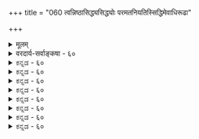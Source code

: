 +++
title = "060 त्वन्निष्ठासिद्ध्यसिद्ध्योः परमतनियतिस्सिद्धिमेवाधिरूढा"

+++
<details><summary>मूलम्</summary>

त्वन्निष्ठासिद्ध्यसिद्ध्योः परमतनियतिस्सिद्धिमेवाधिरूढा वेदस्यामानतायां त्वदभिमतहतिर्मानतायां च तद्वत् ।  
साध्याऽसाध्याऽपि मुक्तिस्त्वदुपगमहता तत्समं चान्यदित्थं रक्षोभ्यः प्रेषितोऽयं रघुपतिविशिखो राहुमीमांसकेभ्यः ॥ ६० ॥
</details>

<details><summary>वरदार्य-सर्वाङ्कषा - ६०</summary>

1 

केवलवैतण्डिकाय खण्डनकारायान्तिमं ब्रह्मास्त्रं प्रयुङ्गे - त्वन्निष्ठेत्यादि । त्वदीया या **निष्ठा** = सिद्धान्तः, तस्याः **सिद्ध्यसिद्ध्योः** = सिद्धौ वा, असिद्धौ वा **परमतनियतिरेव** = परसंमता नियतिः, व्यवस्थैव सिद्धिम् अधिरूढा भवेत् ॥ 

अयमर्थः - सर्वमनिर्वचनीयम् । अतो न किञ्चिद्वक्तव्यम्, इति किल भवतां सिद्धान्तः । तत्र पृच्छामः - भवात्सिद्धान्तः सिद्धः, उतासिद्धः ? असिद्धत्वे, अनिर्वचनीयत्वस्यासिद्ध्या, इतरेषामेव सिद्धान्तः सिद्धो भवेत् । सिद्धत्वे, किं प्रमाणतः, उताप्रमाणतः ? अप्रमाणतस्सिद्धत्वे, त्वद्दृष्ट्यैव त्वन्मतमप्रामाणिकं भवेत् ? प्रमाणतस्सिद्धत्वे, जगति सर्वं व्यावहारिकमात्रम्, इति वदतस्तव परमतान्यपि तथैव सिद्धान्येव, तेषामपि व्यावहारिकत्वात् । अतः परमतनिराकरणं न भवत्येव ॥ 

एवम् वेदाः प्रमाणम्, न वा? वेदस्य **अमानतायाम्** = अप्रमाणत्वे, **त्वदभिमतहतिः** = तथा च ब्रह्मण औपनिषदत्वं कथम्? मानतायाम् च प्रमाणत्वे च, तद्वत् किं तत् सत्यम्, उत मिथ्या । मिथ्यात्वे, 



न तेन वस्तुसिद्धिः । सत्यत्वे, तत् ब्रह्मभिन्नम्, उताभिन्नम् ? आद्येऽद्वैतहानिः । द्वितीये, ब्रह्मणश्शब्दधर्मत्वं स्यात्, सत्यभूतप्रमाणत्वस्य वेदमतत्वात् । द्वेधापि न भवदिष्टसिद्धिः ॥ 

5 

489 

साध्या साध्याऽपि मुक्तिस्त्वदुपगमहता; तत्समं चान्यदित्थं 



रक्षोभ्यः प्रेषितोऽयं रघुपतिविशिखो राहुमीमांसकेभ्यः ॥60॥ 





एवम् – परमपुरुषार्थरूपा मुक्तिरपि साध्या, उत असाध्या ? आद्ये किं भावरूपा, उताभावरूपा ? भावरूपा चेत्, सा किं ब्रह्मस्वरूपा, तदन्या? द्वितीये – **त्वदुपगमहता** = **भवदभ्युपगमविरोधः** =अपसिद्धान्तः, मुक्तेः ब्रह्मरूपत्वं हि भवत्संमतम् । प्रथमपक्षे, तस्य नित्यसिद्धत्वात् साध्यत्वं कथम् ? अभावरूपत्वे, अभावः सत्यप्रतियोगिकः, उत मिथ्याप्रतियोगिकः ? आद्येऽपसिद्धान्तः, ब्रह्मप्रतियोगिकत्वापत्तेः । द्वितीयेऽपुरुषार्थत्वापत्तिः । अन्यदपि तदुक्तं सर्वम् च **तत्समम्** = उक्तरीत्या समानम् । स्वपक्षस्य कस्यचिदप्यनङ्गीकारात्, प्रमाणप्रमेयादिव्यवस्थानां सर्वासामपि मिथ्यात्वात् शून्यवादावतारः ॥ 

एवम् अयं **रघुपतिविशिखः** = रामबाणः, तत्तुल्यः दुष्प्रतिविधेयो वादः **रक्षोभ्यः** = भगवद्वैभवापहर्तृभ्यः राहुमीमांसकेभ्यः प्रेषितः, दुस्समाधेयः । सैंहिकेयनामा कश्चिदसुरः देवरूपधरः क्षीरसागरमथनप्राप्तामृतं यावन्मुखे निक्षिप्तवान्, तावदेव तस्य शिरः विष्णुः स्वचक्रेणाकृन्तदिति कथा पुराणप्रसिद्धा । तदा तच्छिरो राहुरभूत्, कबन्धस्तु केतुरभूत् । एवं मीमांसाशास्त्रं पूर्वोत्तरभागात्मकमेकं समप्रामाण्यवदिति सिद्धान्तः। पूर्वभागमात्रप्रामाण्यवादिनः कबन्धमीमांसकाः पूर्वमीमांसकाः । परैस्तु पूर्वभागोऽप्रमाणम्, उत्तरभागमात्रं प्रमाणमिति स्वीकृतम् । अतस्ते 'राहुमीमांसक' पदेनोपहास्यन्ते । उपनिषदः खलु वेदस्य शिरांसि ॥ 

शतदूषण्याम् – 'अधिकारोऽनुपायत्वान्न वादे शून्यवादिनः' (श्लो. वा.) इति कुमारिलभट्टोक्तन्यायेन, शून्यवादिनो जगन्मिथ्यात्ववादिनश्च स्वपक्षस्य, तत्साधकप्रमाणादेरनङ्गीकारात् वैतण्डिकस्य खण्डनकर्तुः कथायामनधिकार उदघोष्याचार्यैः । परन्तु शतदूषण्या वादग्रन्थत्वात्तथा निर्णयेऽपि, प्रकृतस्य तत्त्वमुक्ताकलापस्य प्रकरणग्रन्थत्वात्, शिष्याणां बोधनार्थं तदूषणं प्रदर्शितं स्थालीपुलाकन्यायेन ॥ 

खण्डनकारः श्रीहर्षः भगवद्रामानुजसमनन्तरकालिकः बौद्धतन्त्रोपज्ञचिन्तामणिमन्त्रसिद्धः शून्यवादपर्यायमनिर्वचनीयतावादं प्रतिष्ठापयन् वैदिकसिद्धान्तं सर्वमपि खण्डयन् वेदानां बौद्धाद्यागमानां च समं प्रामाण्यं मन्वानः केवलहैतुकः स्वपक्षं किञ्चिदप्यप्रदर्शयन् वैतण्डिकत्वप्रथामवाप । श्रीमन्निगमान्तमहागुरुभिः शतदूषण्यां शतधा खण्डितः 'अलं वैदिकत्वकञ्चुकवहनवृथाप्रयासेन' इत्युपहसितश्च । सायणमाधवादिभिरयं परपक्षीयतया संमतः श्रीशङ्कराचार्यपराजितत्वेनैवावर्णि । अथाप्यनन्तरकालिकैरद्वैतित्वेनायं पर्यग्राहि हेतुवादकुतूहलिभिः । इदमप्यत्रावधीयताम्- 

बौद्धा विश्लेषयामासुर्नामरूपात्मकं जगत् । विज्ञानमार्गमाश्रित्य वैराग्यस्य प्रसिद्धये ॥ अहमर्थो हि दुःखस्य मूलं सर्वस्य दृश्यते । 'अहमेव न किञ्चिचेत् भयं कस्य भविष्यति ॥ आत्ममोहो महामोहः नैरात्म्यं परमं सुखम् । वासनाकल्पितं सर्वं वस्तुतो नास्ति किञ्चन ॥ 

यथा यथार्थाश्चिन्त्यन्ते विशीर्यन्ते तथा तथा । आत्मापि तादृशो दृष्टः तत्त्वं शून्यं परं मतम् ॥ 

इत्यादि बोधयामासुः सांवृतं सर्वमब्रुवन् । वैराग्यसिद्धये नृणां कल्पेतैतत्परीक्षणम् ॥ 

1 

कान 



206. 

490 

[ नित्यविभूतिसाधनम् ] 

शुद्धस्याशुद्धसृष्टिक्रम इति कथितः; शुद्धसत्त्वे तु तत्त्वे 

स्थानं नित्यं श्रुतं तत् स्मृतमपि कलया तत्र देहाद्यवस्थाः । 

व्यवहारे न चैतत्स्यात्सांकर्यादिप्रसङ्गतः । माया बुद्धिश्च पर्यायावित्यजानन्त एव ते ॥ मायायां पतिता बौद्धाः भस्मासुरकथानयात् । हास्यास्पदमभूत्सर्वं सर्वतत्त्वापलापतः ॥ ज्ञानं तु सुलभं जातु, विज्ञानमतिदुर्लभम् । आत्मतत्त्वं हि गहनं बुद्ध्यतीतं मतं नृणाम् ॥ अतो मायाबलात् बौद्धाः दैवानुग्रहवञ्चिताः । वेदबाह्या बभूवुस्ते नास्तिका गणिताः क्रमात् ॥ आचार्यः पुनरेवैतान् हैतुकैर्वञ्चितान् बहून् । शून्यवादादवारोप्य कर्तुमैच्छत्तु वैदिकान् ॥ शापरूपो भवेच्छिष्यो गुरोरिति मनीषिभिः । हास्येनोक्तं तु तैस्सत्यं कृतं हन्त कलेर्बलात् ॥ ते गच्छन्तो हेतुवादमार्गे तद्वासनाबलात् । हेतुभिः पुनरेवैतान् अकुर्वन् शून्यवादिनः ॥ एतत्तत्त्वं विस्तरशस्समये सप्रमाणकम् । सरहस्यं दर्शयामः केवलं हितकाम्यया ॥ ६० ॥
</details>


<details><summary>ಕನ್ನಡ - ६०</summary>

नायकसर 

-205- [विवर्तवाददल्लि निर्णायक दूषणगळु तन्निष्टा सिद्धसि 

परमतनियतिस्सिद्धिमॆवाधिरूढा 

239 

3 

सकलवन्नू अपलाप माडुववरिगॆ ऒट्टिनल्लि जय साध्यवे इ ऎन्नुत्तारॆ - तन्निष्ठासिसि परमतनियरेव सिब्बं अधिरूढा निम्म सिद्धान्त प्रमाण सिद्धवादरू, आसिद्धवादरू परमत प्रक्रियॆये सिद्धियन्नू हॊन्दुत्तवॆ. 

जगत्तिनल्लि यावुदू सत्यवल्ल ऎम्ब निम्म सिद्धान्त प्रमाण सिद्ध वादरॆ, सत्यवाद प्रमाणवन्नू ऒप्पिद्दरिन्द 'ऎल्लवू मिथ्य' ऎन्नुव निम्म मत सिद्धिसदॆ प्रमाणादिगळन्नु ऒप्पुव नम्म मतवे सिद्धिसुत्तदॆ. निम्म सिद्धान्त प्रमाणसिद्धवल्लवादरॆ, निम्म मतवन्नु नीवे निराकरिसिद्ध रिन्द नम्म इष्टवे सिद्धिसुत्तदॆ. 

हीगॆ, वेदस्य अमानतायां त्वदभिमतहतिः-वेद अप्र माणवादरॆ अदर मूलकवॆन्दु नीवु हेळुव निम्म मत अप्रमाण वागुत्तदॆ. मानतायाच तद्वत् वेद प्रमाणवादागलू हागॆये ब्रह्म व्यतिरिक्त यावुदू इल्लवॆन्नुव निम्म मत अप्रमाणवागुत्तदॆ. 

\- 

\- 

हीगॆ, मुक्तिः साध्या असाध्यापि त्वमपगमहता – मुक्ति प्रयत्न साध्यवादरू, प्रयत्न साध्यवागदिद्दरू निम्म सिद्धान्त विरोध सिद्ध. प्रयत्न साध्यवॆन्दरॆ अदु ब्रह्मव्यतिरिक्तवागबेकागुवुदरिन्द अदैत भङ्ग, प्रयत्न साध्यवे अल्लवॆन्दरॆ मोक्ष शास्त्रगळॆल्लवू व्यर्थवागुत्तदॆ. 

अन्यच्च सह तत्समं - उळिद विषयगळू इदरन्तॆ असमञ्ज सवागुत्तवॆ. इत्त अयं रघुपतिविशिखः राभ्यः राहुमी मांसकेभ्यः प्रेषितः - ई रीतियागि दुर्जयवाद युक्ति रूपवाद रामबाण राक्षसरन्तिरुव निर्विशेषादैत वेदान्तिगळिगॆ प्रयुक्तवागिदॆ. आद्दरिन्द सर्वापलापवादिगळिगॆ वाददल्लि उळिवे इल्ल ऎन्दु तात्पर्य, 

ऒन्दु शरीरदल्लि तलॆ राहु, रुण्ड केतु. इदरन्तॆ वेददल्लि उत्तर भागवाद उपनिषत्तुगळु तलॆ, कर्मकाण्ड शरीर, उत्तर भागवन्नु मात्र ऒप्पुव आदैतिगगळु 'राहुमीमांसकरु': पूर्वभागवन्नु मात्र ऒप्पुव पूर्वमीमांसकरु 'कबन्धमीमांसकरु' ऎन्दु व्यङ्ग्यद मातु. ऎरडु भागवन्नू ऒप्पुव ई सिद्धान्तवे पूर्ण वैदिक सिद्धान्तवागुत्तदॆ ॥ ६० ॥
</details>


<details><summary>ಕನ್ನಡ - ६०</summary>

नायकसर 

-205- [विवर्तवाददल्लि निर्णायक दूषणगळु तन्निष्टा सिद्धसि 

परमतनियतिस्सिद्धिमॆवाधिरूढा 

239 

3 

सकलवन्नू अपलाप माडुववरिगॆ ऒट्टिनल्लि जय साध्यवे इ ऎन्नुत्तारॆ - तन्निष्ठासिसि परमतनियरेव सिब्बं अधिरूढा निम्म सिद्धान्त प्रमाण सिद्धवादरू, आसिद्धवादरू परमत प्रक्रियॆये सिद्धियन्नू हॊन्दुत्तवॆ. 

जगत्तिनल्लि यावुदू सत्यवल्ल ऎम्ब निम्म सिद्धान्त प्रमाण सिद्ध वादरॆ, सत्यवाद प्रमाणवन्नू ऒप्पिद्दरिन्द 'ऎल्लवू मिथ्य' ऎन्नुव निम्म मत सिद्धिसदॆ प्रमाणादिगळन्नु ऒप्पुव नम्म मतवे सिद्धिसुत्तदॆ. निम्म सिद्धान्त प्रमाणसिद्धवल्लवादरॆ, निम्म मतवन्नु नीवे निराकरिसिद्ध रिन्द नम्म इष्टवे सिद्धिसुत्तदॆ. 

हीगॆ, वेदस्य अमानतायां त्वदभिमतहतिः-वेद अप्र माणवादरॆ अदर मूलकवॆन्दु नीवु हेळुव निम्म मत अप्रमाण वागुत्तदॆ. मानतायाच तद्वत् वेद प्रमाणवादागलू हागॆये ब्रह्म व्यतिरिक्त यावुदू इल्लवॆन्नुव निम्म मत अप्रमाणवागुत्तदॆ. 

\- 

\- 

हीगॆ, मुक्तिः साध्या असाध्यापि त्वमपगमहता – मुक्ति प्रयत्न साध्यवादरू, प्रयत्न साध्यवागदिद्दरू निम्म सिद्धान्त विरोध सिद्ध. प्रयत्न साध्यवॆन्दरॆ अदु ब्रह्मव्यतिरिक्तवागबेकागुवुदरिन्द अदैत भङ्ग, प्रयत्न साध्यवे अल्लवॆन्दरॆ मोक्ष शास्त्रगळॆल्लवू व्यर्थवागुत्तदॆ. 

अन्यच्च सह तत्समं - उळिद विषयगळू इदरन्तॆ असमञ्ज सवागुत्तवॆ. इत्त अयं रघुपतिविशिखः राभ्यः राहुमी मांसकेभ्यः प्रेषितः - ई रीतियागि दुर्जयवाद युक्ति रूपवाद रामबाण राक्षसरन्तिरुव निर्विशेषादैत वेदान्तिगळिगॆ प्रयुक्तवागिदॆ. आद्दरिन्द सर्वापलापवादिगळिगॆ वाददल्लि उळिवे इल्ल ऎन्दु तात्पर्य, 

ऒन्दु शरीरदल्लि तलॆ राहु, रुण्ड केतु. इदरन्तॆ वेददल्लि उत्तर भागवाद उपनिषत्तुगळु तलॆ, कर्मकाण्ड शरीर, उत्तर भागवन्नु मात्र ऒप्पुव आदैतिगगळु 'राहुमीमांसकरु': पूर्वभागवन्नु मात्र ऒप्पुव पूर्वमीमांसकरु 'कबन्धमीमांसकरु' ऎन्दु व्यङ्ग्यद मातु. ऎरडु भागवन्नू ऒप्पुव ई सिद्धान्तवे पूर्ण वैदिक सिद्धान्तवागुत्तदॆ ॥ ६० ॥
</details>



<details><summary>ಕನ್ನಡ - ६०</summary>

नायकसर 

-205- [विवर्तवाददल्लि निर्णायक दूषणगळु तन्निष्टा सिद्धसि 

परमतनियतिस्सिद्धिमॆवाधिरूढा 

239 

3 

सकलवन्नू अपलाप माडुववरिगॆ ऒट्टिनल्लि जय साध्यवे इ ऎन्नुत्तारॆ - तन्निष्ठासिसि परमतनियरेव सिब्बं अधिरूढा निम्म सिद्धान्त प्रमाण सिद्धवादरू, आसिद्धवादरू परमत प्रक्रियॆये सिद्धियन्नू हॊन्दुत्तवॆ. 

जगत्तिनल्लि यावुदू सत्यवल्ल ऎम्ब निम्म सिद्धान्त प्रमाण सिद्ध वादरॆ, सत्यवाद प्रमाणवन्नू ऒप्पिद्दरिन्द 'ऎल्लवू मिथ्य' ऎन्नुव निम्म मत सिद्धिसदॆ प्रमाणादिगळन्नु ऒप्पुव नम्म मतवे सिद्धिसुत्तदॆ. निम्म सिद्धान्त प्रमाणसिद्धवल्लवादरॆ, निम्म मतवन्नु नीवे निराकरिसिद्ध रिन्द नम्म इष्टवे सिद्धिसुत्तदॆ. 

हीगॆ, वेदस्य अमानतायां त्वदभिमतहतिः-वेद अप्र माणवादरॆ अदर मूलकवॆन्दु नीवु हेळुव निम्म मत अप्रमाण वागुत्तदॆ. मानतायाच तद्वत् वेद प्रमाणवादागलू हागॆये ब्रह्म व्यतिरिक्त यावुदू इल्लवॆन्नुव निम्म मत अप्रमाणवागुत्तदॆ. 

\- 

\- 

हीगॆ, मुक्तिः साध्या असाध्यापि त्वमपगमहता – मुक्ति प्रयत्न साध्यवादरू, प्रयत्न साध्यवागदिद्दरू निम्म सिद्धान्त विरोध सिद्ध. प्रयत्न साध्यवॆन्दरॆ अदु ब्रह्मव्यतिरिक्तवागबेकागुवुदरिन्द अदैत भङ्ग, प्रयत्न साध्यवे अल्लवॆन्दरॆ मोक्ष शास्त्रगळॆल्लवू व्यर्थवागुत्तदॆ. 

अन्यच्च सह तत्समं - उळिद विषयगळू इदरन्तॆ असमञ्ज सवागुत्तवॆ. इत्त अयं रघुपतिविशिखः राभ्यः राहुमी मांसकेभ्यः प्रेषितः - ई रीतियागि दुर्जयवाद युक्ति रूपवाद रामबाण राक्षसरन्तिरुव निर्विशेषादैत वेदान्तिगळिगॆ प्रयुक्तवागिदॆ. आद्दरिन्द सर्वापलापवादिगळिगॆ वाददल्लि उळिवे इल्ल ऎन्दु तात्पर्य, 

ऒन्दु शरीरदल्लि तलॆ राहु, रुण्ड केतु. इदरन्तॆ वेददल्लि उत्तर भागवाद उपनिषत्तुगळु तलॆ, कर्मकाण्ड शरीर, उत्तर भागवन्नु मात्र ऒप्पुव आदैतिगगळु 'राहुमीमांसकरु': पूर्वभागवन्नु मात्र ऒप्पुव पूर्वमीमांसकरु 'कबन्धमीमांसकरु' ऎन्दु व्यङ्ग्यद मातु. ऎरडु भागवन्नू ऒप्पुव ई सिद्धान्तवे पूर्ण वैदिक सिद्धान्तवागुत्तदॆ ॥ ६० ॥
</details>


<details><summary>ಕನ್ನಡ - ६०</summary>

नायकसर 

-205- [विवर्तवाददल्लि निर्णायक दूषणगळु तन्निष्टा सिद्धसि 

परमतनियतिस्सिद्धिमॆवाधिरूढा 

239 

3 

सकलवन्नू अपलाप माडुववरिगॆ ऒट्टिनल्लि जय साध्यवे इ ऎन्नुत्तारॆ - तन्निष्ठासिसि परमतनियरेव सिब्बं अधिरूढा निम्म सिद्धान्त प्रमाण सिद्धवादरू, आसिद्धवादरू परमत प्रक्रियॆये सिद्धियन्नू हॊन्दुत्तवॆ. 

जगत्तिनल्लि यावुदू सत्यवल्ल ऎम्ब निम्म सिद्धान्त प्रमाण सिद्ध वादरॆ, सत्यवाद प्रमाणवन्नू ऒप्पिद्दरिन्द 'ऎल्लवू मिथ्य' ऎन्नुव निम्म मत सिद्धिसदॆ प्रमाणादिगळन्नु ऒप्पुव नम्म मतवे सिद्धिसुत्तदॆ. निम्म सिद्धान्त प्रमाणसिद्धवल्लवादरॆ, निम्म मतवन्नु नीवे निराकरिसिद्ध रिन्द नम्म इष्टवे सिद्धिसुत्तदॆ. 

हीगॆ, वेदस्य अमानतायां त्वदभिमतहतिः-वेद अप्र माणवादरॆ अदर मूलकवॆन्दु नीवु हेळुव निम्म मत अप्रमाण वागुत्तदॆ. मानतायाच तद्वत् वेद प्रमाणवादागलू हागॆये ब्रह्म व्यतिरिक्त यावुदू इल्लवॆन्नुव निम्म मत अप्रमाणवागुत्तदॆ. 

\- 

\- 

हीगॆ, मुक्तिः साध्या असाध्यापि त्वमपगमहता – मुक्ति प्रयत्न साध्यवादरू, प्रयत्न साध्यवागदिद्दरू निम्म सिद्धान्त विरोध सिद्ध. प्रयत्न साध्यवॆन्दरॆ अदु ब्रह्मव्यतिरिक्तवागबेकागुवुदरिन्द अदैत भङ्ग, प्रयत्न साध्यवे अल्लवॆन्दरॆ मोक्ष शास्त्रगळॆल्लवू व्यर्थवागुत्तदॆ. 

अन्यच्च सह तत्समं - उळिद विषयगळू इदरन्तॆ असमञ्ज सवागुत्तवॆ. इत्त अयं रघुपतिविशिखः राभ्यः राहुमी मांसकेभ्यः प्रेषितः - ई रीतियागि दुर्जयवाद युक्ति रूपवाद रामबाण राक्षसरन्तिरुव निर्विशेषादैत वेदान्तिगळिगॆ प्रयुक्तवागिदॆ. आद्दरिन्द सर्वापलापवादिगळिगॆ वाददल्लि उळिवे इल्ल ऎन्दु तात्पर्य, 

ऒन्दु शरीरदल्लि तलॆ राहु, रुण्ड केतु. इदरन्तॆ वेददल्लि उत्तर भागवाद उपनिषत्तुगळु तलॆ, कर्मकाण्ड शरीर, उत्तर भागवन्नु मात्र ऒप्पुव आदैतिगगळु 'राहुमीमांसकरु': पूर्वभागवन्नु मात्र ऒप्पुव पूर्वमीमांसकरु 'कबन्धमीमांसकरु' ऎन्दु व्यङ्ग्यद मातु. ऎरडु भागवन्नू ऒप्पुव ई सिद्धान्तवे पूर्ण वैदिक सिद्धान्तवागुत्तदॆ ॥ ६० ॥
</details>



<details><summary>ಕನ್ನಡ - ६०</summary>

नायकसर 

-205- [विवर्तवाददल्लि निर्णायक दूषणगळु तन्निष्टा सिद्धसि 

परमतनियतिस्सिद्धिमॆवाधिरूढा 

239 

3 

सकलवन्नू अपलाप माडुववरिगॆ ऒट्टिनल्लि जय साध्यवे इ ऎन्नुत्तारॆ - तन्निष्ठासिसि परमतनियरेव सिब्बं अधिरूढा निम्म सिद्धान्त प्रमाण सिद्धवादरू, आसिद्धवादरू परमत प्रक्रियॆये सिद्धियन्नू हॊन्दुत्तवॆ. 

जगत्तिनल्लि यावुदू सत्यवल्ल ऎम्ब निम्म सिद्धान्त प्रमाण सिद्ध वादरॆ, सत्यवाद प्रमाणवन्नू ऒप्पिद्दरिन्द 'ऎल्लवू मिथ्य' ऎन्नुव निम्म मत सिद्धिसदॆ प्रमाणादिगळन्नु ऒप्पुव नम्म मतवे सिद्धिसुत्तदॆ. निम्म सिद्धान्त प्रमाणसिद्धवल्लवादरॆ, निम्म मतवन्नु नीवे निराकरिसिद्ध रिन्द नम्म इष्टवे सिद्धिसुत्तदॆ. 

हीगॆ, वेदस्य अमानतायां त्वदभिमतहतिः-वेद अप्र माणवादरॆ अदर मूलकवॆन्दु नीवु हेळुव निम्म मत अप्रमाण वागुत्तदॆ. मानतायाच तद्वत् वेद प्रमाणवादागलू हागॆये ब्रह्म व्यतिरिक्त यावुदू इल्लवॆन्नुव निम्म मत अप्रमाणवागुत्तदॆ. 

\- 

\- 

हीगॆ, मुक्तिः साध्या असाध्यापि त्वमपगमहता – मुक्ति प्रयत्न साध्यवादरू, प्रयत्न साध्यवागदिद्दरू निम्म सिद्धान्त विरोध सिद्ध. प्रयत्न साध्यवॆन्दरॆ अदु ब्रह्मव्यतिरिक्तवागबेकागुवुदरिन्द अदैत भङ्ग, प्रयत्न साध्यवे अल्लवॆन्दरॆ मोक्ष शास्त्रगळॆल्लवू व्यर्थवागुत्तदॆ. 

अन्यच्च सह तत्समं - उळिद विषयगळू इदरन्तॆ असमञ्ज सवागुत्तवॆ. इत्त अयं रघुपतिविशिखः राभ्यः राहुमी मांसकेभ्यः प्रेषितः - ई रीतियागि दुर्जयवाद युक्ति रूपवाद रामबाण राक्षसरन्तिरुव निर्विशेषादैत वेदान्तिगळिगॆ प्रयुक्तवागिदॆ. आद्दरिन्द सर्वापलापवादिगळिगॆ वाददल्लि उळिवे इल्ल ऎन्दु तात्पर्य, 

ऒन्दु शरीरदल्लि तलॆ राहु, रुण्ड केतु. इदरन्तॆ वेददल्लि उत्तर भागवाद उपनिषत्तुगळु तलॆ, कर्मकाण्ड शरीर, उत्तर भागवन्नु मात्र ऒप्पुव आदैतिगगळु 'राहुमीमांसकरु': पूर्वभागवन्नु मात्र ऒप्पुव पूर्वमीमांसकरु 'कबन्धमीमांसकरु' ऎन्दु व्यङ्ग्यद मातु. ऎरडु भागवन्नू ऒप्पुव ई सिद्धान्तवे पूर्ण वैदिक सिद्धान्तवागुत्तदॆ ॥ ६० ॥
</details>


<details><summary>ಕನ್ನಡ - ६०</summary>

नायकसर 

-205- [विवर्तवाददल्लि निर्णायक दूषणगळु तन्निष्टा सिद्धसि 

परमतनियतिस्सिद्धिमॆवाधिरूढा 

239 

3 

सकलवन्नू अपलाप माडुववरिगॆ ऒट्टिनल्लि जय साध्यवे इ ऎन्नुत्तारॆ - तन्निष्ठासिसि परमतनियरेव सिब्बं अधिरूढा निम्म सिद्धान्त प्रमाण सिद्धवादरू, आसिद्धवादरू परमत प्रक्रियॆये सिद्धियन्नू हॊन्दुत्तवॆ. 

जगत्तिनल्लि यावुदू सत्यवल्ल ऎम्ब निम्म सिद्धान्त प्रमाण सिद्ध वादरॆ, सत्यवाद प्रमाणवन्नू ऒप्पिद्दरिन्द 'ऎल्लवू मिथ्य' ऎन्नुव निम्म मत सिद्धिसदॆ प्रमाणादिगळन्नु ऒप्पुव नम्म मतवे सिद्धिसुत्तदॆ. निम्म सिद्धान्त प्रमाणसिद्धवल्लवादरॆ, निम्म मतवन्नु नीवे निराकरिसिद्ध रिन्द नम्म इष्टवे सिद्धिसुत्तदॆ. 

हीगॆ, वेदस्य अमानतायां त्वदभिमतहतिः-वेद अप्र माणवादरॆ अदर मूलकवॆन्दु नीवु हेळुव निम्म मत अप्रमाण वागुत्तदॆ. मानतायाच तद्वत् वेद प्रमाणवादागलू हागॆये ब्रह्म व्यतिरिक्त यावुदू इल्लवॆन्नुव निम्म मत अप्रमाणवागुत्तदॆ. 

\- 

\- 

हीगॆ, मुक्तिः साध्या असाध्यापि त्वमपगमहता – मुक्ति प्रयत्न साध्यवादरू, प्रयत्न साध्यवागदिद्दरू निम्म सिद्धान्त विरोध सिद्ध. प्रयत्न साध्यवॆन्दरॆ अदु ब्रह्मव्यतिरिक्तवागबेकागुवुदरिन्द अदैत भङ्ग, प्रयत्न साध्यवे अल्लवॆन्दरॆ मोक्ष शास्त्रगळॆल्लवू व्यर्थवागुत्तदॆ. 

अन्यच्च सह तत्समं - उळिद विषयगळू इदरन्तॆ असमञ्ज सवागुत्तवॆ. इत्त अयं रघुपतिविशिखः राभ्यः राहुमी मांसकेभ्यः प्रेषितः - ई रीतियागि दुर्जयवाद युक्ति रूपवाद रामबाण राक्षसरन्तिरुव निर्विशेषादैत वेदान्तिगळिगॆ प्रयुक्तवागिदॆ. आद्दरिन्द सर्वापलापवादिगळिगॆ वाददल्लि उळिवे इल्ल ऎन्दु तात्पर्य, 

ऒन्दु शरीरदल्लि तलॆ राहु, रुण्ड केतु. इदरन्तॆ वेददल्लि उत्तर भागवाद उपनिषत्तुगळु तलॆ, कर्मकाण्ड शरीर, उत्तर भागवन्नु मात्र ऒप्पुव आदैतिगगळु 'राहुमीमांसकरु': पूर्वभागवन्नु मात्र ऒप्पुव पूर्वमीमांसकरु 'कबन्धमीमांसकरु' ऎन्दु व्यङ्ग्यद मातु. ऎरडु भागवन्नू ऒप्पुव ई सिद्धान्तवे पूर्ण वैदिक सिद्धान्तवागुत्तदॆ ॥ ६० ॥
</details>



<details><summary>ಕನ್ನಡ - ६०</summary>

नायकसर 

-205- [विवर्तवाददल्लि निर्णायक दूषणगळु तन्निष्टा सिद्धसि 

परमतनियतिस्सिद्धिमॆवाधिरूढा 

239 

3 

सकलवन्नू अपलाप माडुववरिगॆ ऒट्टिनल्लि जय साध्यवे इ ऎन्नुत्तारॆ - तन्निष्ठासिसि परमतनियरेव सिब्बं अधिरूढा निम्म सिद्धान्त प्रमाण सिद्धवादरू, आसिद्धवादरू परमत प्रक्रियॆये सिद्धियन्नू हॊन्दुत्तवॆ. 

जगत्तिनल्लि यावुदू सत्यवल्ल ऎम्ब निम्म सिद्धान्त प्रमाण सिद्ध वादरॆ, सत्यवाद प्रमाणवन्नू ऒप्पिद्दरिन्द 'ऎल्लवू मिथ्य' ऎन्नुव निम्म मत सिद्धिसदॆ प्रमाणादिगळन्नु ऒप्पुव नम्म मतवे सिद्धिसुत्तदॆ. निम्म सिद्धान्त प्रमाणसिद्धवल्लवादरॆ, निम्म मतवन्नु नीवे निराकरिसिद्ध रिन्द नम्म इष्टवे सिद्धिसुत्तदॆ. 

हीगॆ, वेदस्य अमानतायां त्वदभिमतहतिः-वेद अप्र माणवादरॆ अदर मूलकवॆन्दु नीवु हेळुव निम्म मत अप्रमाण वागुत्तदॆ. मानतायाच तद्वत् वेद प्रमाणवादागलू हागॆये ब्रह्म व्यतिरिक्त यावुदू इल्लवॆन्नुव निम्म मत अप्रमाणवागुत्तदॆ. 

\- 

\- 

हीगॆ, मुक्तिः साध्या असाध्यापि त्वमपगमहता – मुक्ति प्रयत्न साध्यवादरू, प्रयत्न साध्यवागदिद्दरू निम्म सिद्धान्त विरोध सिद्ध. प्रयत्न साध्यवॆन्दरॆ अदु ब्रह्मव्यतिरिक्तवागबेकागुवुदरिन्द अदैत भङ्ग, प्रयत्न साध्यवे अल्लवॆन्दरॆ मोक्ष शास्त्रगळॆल्लवू व्यर्थवागुत्तदॆ. 

अन्यच्च सह तत्समं - उळिद विषयगळू इदरन्तॆ असमञ्ज सवागुत्तवॆ. इत्त अयं रघुपतिविशिखः राभ्यः राहुमी मांसकेभ्यः प्रेषितः - ई रीतियागि दुर्जयवाद युक्ति रूपवाद रामबाण राक्षसरन्तिरुव निर्विशेषादैत वेदान्तिगळिगॆ प्रयुक्तवागिदॆ. आद्दरिन्द सर्वापलापवादिगळिगॆ वाददल्लि उळिवे इल्ल ऎन्दु तात्पर्य, 

ऒन्दु शरीरदल्लि तलॆ राहु, रुण्ड केतु. इदरन्तॆ वेददल्लि उत्तर भागवाद उपनिषत्तुगळु तलॆ, कर्मकाण्ड शरीर, उत्तर भागवन्नु मात्र ऒप्पुव आदैतिगगळु 'राहुमीमांसकरु': पूर्वभागवन्नु मात्र ऒप्पुव पूर्वमीमांसकरु 'कबन्धमीमांसकरु' ऎन्दु व्यङ्ग्यद मातु. ऎरडु भागवन्नू ऒप्पुव ई सिद्धान्तवे पूर्ण वैदिक सिद्धान्तवागुत्तदॆ ॥ ६० ॥
</details>


<details><summary>ಕನ್ನಡ - ६०</summary>

नायकसर 

-205- [विवर्तवाददल्लि निर्णायक दूषणगळु तन्निष्टा सिद्धसि 

परमतनियतिस्सिद्धिमॆवाधिरूढा 

239 

3 

सकलवन्नू अपलाप माडुववरिगॆ ऒट्टिनल्लि जय साध्यवे इ ऎन्नुत्तारॆ - तन्निष्ठासिसि परमतनियरेव सिब्बं अधिरूढा निम्म सिद्धान्त प्रमाण सिद्धवादरू, आसिद्धवादरू परमत प्रक्रियॆये सिद्धियन्नू हॊन्दुत्तवॆ. 

जगत्तिनल्लि यावुदू सत्यवल्ल ऎम्ब निम्म सिद्धान्त प्रमाण सिद्ध वादरॆ, सत्यवाद प्रमाणवन्नू ऒप्पिद्दरिन्द 'ऎल्लवू मिथ्य' ऎन्नुव निम्म मत सिद्धिसदॆ प्रमाणादिगळन्नु ऒप्पुव नम्म मतवे सिद्धिसुत्तदॆ. निम्म सिद्धान्त प्रमाणसिद्धवल्लवादरॆ, निम्म मतवन्नु नीवे निराकरिसिद्ध रिन्द नम्म इष्टवे सिद्धिसुत्तदॆ. 

हीगॆ, वेदस्य अमानतायां त्वदभिमतहतिः-वेद अप्र माणवादरॆ अदर मूलकवॆन्दु नीवु हेळुव निम्म मत अप्रमाण वागुत्तदॆ. मानतायाच तद्वत् वेद प्रमाणवादागलू हागॆये ब्रह्म व्यतिरिक्त यावुदू इल्लवॆन्नुव निम्म मत अप्रमाणवागुत्तदॆ. 

\- 

\- 

हीगॆ, मुक्तिः साध्या असाध्यापि त्वमपगमहता – मुक्ति प्रयत्न साध्यवादरू, प्रयत्न साध्यवागदिद्दरू निम्म सिद्धान्त विरोध सिद्ध. प्रयत्न साध्यवॆन्दरॆ अदु ब्रह्मव्यतिरिक्तवागबेकागुवुदरिन्द अदैत भङ्ग, प्रयत्न साध्यवे अल्लवॆन्दरॆ मोक्ष शास्त्रगळॆल्लवू व्यर्थवागुत्तदॆ. 

अन्यच्च सह तत्समं - उळिद विषयगळू इदरन्तॆ असमञ्ज सवागुत्तवॆ. इत्त अयं रघुपतिविशिखः राभ्यः राहुमी मांसकेभ्यः प्रेषितः - ई रीतियागि दुर्जयवाद युक्ति रूपवाद रामबाण राक्षसरन्तिरुव निर्विशेषादैत वेदान्तिगळिगॆ प्रयुक्तवागिदॆ. आद्दरिन्द सर्वापलापवादिगळिगॆ वाददल्लि उळिवे इल्ल ऎन्दु तात्पर्य, 

ऒन्दु शरीरदल्लि तलॆ राहु, रुण्ड केतु. इदरन्तॆ वेददल्लि उत्तर भागवाद उपनिषत्तुगळु तलॆ, कर्मकाण्ड शरीर, उत्तर भागवन्नु मात्र ऒप्पुव आदैतिगगळु 'राहुमीमांसकरु': पूर्वभागवन्नु मात्र ऒप्पुव पूर्वमीमांसकरु 'कबन्धमीमांसकरु' ऎन्दु व्यङ्ग्यद मातु. ऎरडु भागवन्नू ऒप्पुव ई सिद्धान्तवे पूर्ण वैदिक सिद्धान्तवागुत्तदॆ ॥ ६० ॥
</details>


